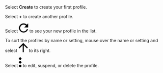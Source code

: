 
Select **Create** to create your first profile.

Select **+** to create another profile.

Select ![""](Images/xbq1653363531265.svg) to see your new profile in the list.

To sort the profiles by name or setting, mouse over the name or setting and select ![""](Images/xal1653363726292.svg) to its right.

Select ![""](Images/zsz1597101912145.svg) to edit, suspend, or delete the profile.

